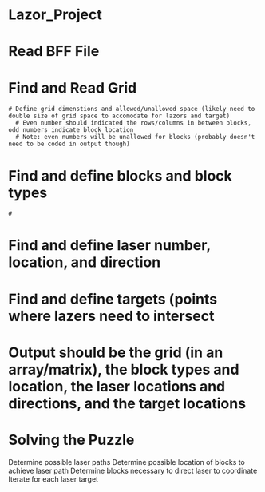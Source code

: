 # Lazor_Project

# Read BFF File
  # Find and Read Grid
    # Define grid dimenstions and allowed/unallowed space (likely need to double size of grid space to accomodate for lazors and target)
      # Even number should indicated the rows/columns in between blocks, odd numbers indicate block location
      # Note: even numbers will be unallowed for blocks (probably doesn't need to be coded in output though)
  # Find and define blocks and block types
    #
  # Find and define laser number, location, and direction

  # Find and define targets (points where lazers need to intersect

  # Output should be the grid (in an array/matrix), the block types and location, the laser locations and directions, and the target locations

# Solving the Puzzle
   Determine possible laser paths
   Determine possible location of blocks to achieve laser path
   Determine blocks necessary to direct laser to coordinate
   Iterate for each laser target
